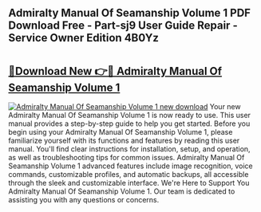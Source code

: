 ## Admiralty Manual Of Seamanship Volume 1 PDF Download Free - Part-sj9 User Guide Repair - Service Owner Edition 4B0Yz

# <h2><a href="http://cf1207.oget.top/?id=Admiralty+Manual+Of+Seamanship+Volume+1">🔗Download New 👉🔴 Admiralty Manual Of Seamanship Volume 1</a></h2>

[![Admiralty Manual Of Seamanship Volume 1 new download](https://i.imgur.com/5g1atiW.png)](http://cf1207.oget.top/?id=Admiralty+Manual+Of+Seamanship+Volume+1)
Your new Admiralty Manual Of Seamanship Volume 1 is now ready to use. This user manual provides a step-by-step guide to help you get started. Before you begin using your Admiralty Manual Of Seamanship Volume 1, please familiarize yourself with its functions and features by reading this user manual. You'll find clear instructions for installation, setup, and operation, as well as troubleshooting tips for common issues. Admiralty Manual Of Seamanship Volume 1 advanced features include image recognition, voice commands, customizable profiles, and automatic backups, all accessible through the sleek and customizable interface. We're Here to Support You Admiralty Manual Of Seamanship Volume 1. Our team is dedicated to assisting you with any questions or concerns.
